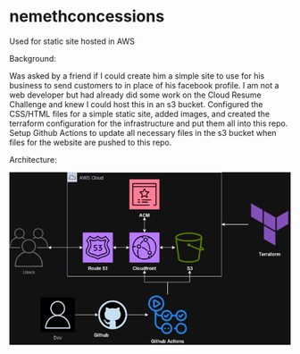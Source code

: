 # nemethconcessions
Used for static site hosted in AWS

Background:

Was asked by a friend if I could create him a simple site to use for his business to send customers to in place of his facebook profile. I am not a web developer but had already did some work on the Cloud Resume Challenge and knew I could host this in an s3 bucket. Configured the CSS/HTML files for a simple static site, added images, and created the terraform configuration for the infrastructure and put them all into this repo. Setup Github Actions to update all necessary files in the s3 bucket when files for the website are pushed to this repo.

Architecture:

![alt text](static_site_nemeth.png)